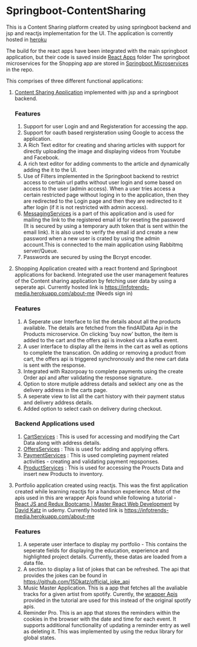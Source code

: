 # Springboot-ContentSharing
This is a Content Sharing platform created by using springboot backend and jsp and reactjs implementation for the UI.
The application is corrently hosted in [heroku](https://infotrends-media.herokuapp.com)

The build for the react apps have been integrated with the main springboot application, but their code is saved inside [React Apps](https://github.com/Vicky-cmd/Springboot-ContentSharing/tree/main/React%20Apps) folder 
The springboot microservices for the Shopping app are stored in [Springboot Microservices](https://github.com/Vicky-cmd/Springboot-ContentSharing/tree/main/Springboot%20Microservices) in the repo.

This comprises of three different functional applications:
1. [Content Sharing Application](https://infotrends-media.herokuapp.com) implemented with jsp and a springboot backend. 
	### Features
	1. Support for user Login and and Registeration for accessing the app.
	2. Support for oauth based rergisteration using Google to access the application.
	3. A Rich Text editor for creating and sharing articles with support for directly uploading the image and displaying videos from Youtube and Facebook.
	3. A rich text editor for adding comments to the article and dynamically adding the it to the UI.
	4. Use of Filters implemented in the Springboot backend to restrict access to certain url paths without user login and some based on access to the user (admin access). When a user tries access a certain restricted page without loging in to the application, then they are redirected to the Login page and then they are redirected to it after login (if it is not restricted with admin access).
	5. [MessagingServices]() is a part of this application and is used for mailing the link to the registered email id for reseting the password (It is secured by using a temporary auth token that is sent within the email link). It is also used to verify the email id and create a new password when a new user is crated by using the admin account.This is connected to the main application using Rabbitmq server/Queue.
	6. Passwords are secured by using the Bcrypt encoder.
		
2. Shopping Application created with a react frontend and Springboot applications for backend. Integrated use the user management features of the Content sharing application by fetching user data by using a seperate api. 
	Currently hosted link is https://infotrends-media.herokuapp.com/about-me (Needs sign in)
	### Features
	1. A Seperate user Interface to list the details about all the products available. The details are fetched from the findAllData Api in the Products microservice. On clicking 'buy now' button, the item is added to the cart and the offers api is invoked via a kafka event.
	2. A user interface to display all the items in the cart as well as options to complete the transcation. On adding or removing a product from cart, the offers api is triggered synchronously and the new cart data is sent with the response.
	3. Integrated with Razorpoay to complete payments using the create Order api and after validating the response signature.
	4. Option to store mutiple address details and seklect any one as the delivery address in the carts page.
	5. A seperate view to list all the cart history with their payment status and delivery address details.
	6. Added option to select cash on delivery during checkout.
	### Backend Applications used
	1. [CartServices](https://github.com/Vicky-cmd/Springboot-ContentSharing/tree/main/Springboot%20Microservices/CartServices) : This is used for accessing and modifying the Cart Data along with address details.
	2. [OffersServices](https://github.com/Vicky-cmd/Springboot-ContentSharing/tree/main/Springboot%20Microservices/OffersServices) : This is used for adding and applying offers.
	3. [PaymentServices](https://github.com/Vicky-cmd/Springboot-ContentSharing/tree/main/Springboot%20Microservices/PaymentServices) : This is used completing payment related activities - creating and validating payment repsponses. 
	4. [ProductServices](https://github.com/Vicky-cmd/Springboot-ContentSharing/tree/main/Springboot%20Microservices/ProductServices) : This is used for accessing the Proucts Data and insert new Products to inventory. 
		
3. Portfolio application created using reactjs. This was the first application created while learning reactjs for a handson experience. Most of the apis used in this are wrapper Apis found while following a tutorial - [React JS and Redux Bootcamp | Master React Web Development](https://github.com/15Dkatz/react-bootcamp) by [David Katz](https://github.com/15Dkatz) in udemy.
	Currently hosted link is https://infotrends-media.herokuapp.com/about-me
	### Features
	1. A seperate user interface to display my portfolio - This contains the seperate fields for displaying the education, experience and highlighted project details. Currently, these datas are loaded from a data file.
	2. A section to display a list of jokes that can be refreshed. 
		The api that provides the jokes can be found in https://github.com/15Dkatz/official_joke_api
	3. Music Master Application. This is a app that fetches all the avaliable tracks for a given artist from spotify. Curently, the [wrapper Apis](https://github.com/15Dkatz/spotify-api-wrapper) provided in the tutorial are used for this instead of the original spotify apis. 
	4. Reminder Pro. This is an app that stores the reminders within the cookies in the browser with the date and time for each event. It supports additional functionality of updating a reminder entry as well as deleting it. This was implemented by using the redux library for global states.
